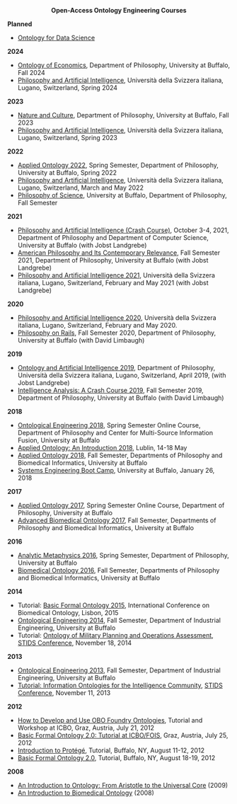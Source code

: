 <p style="font-size:35px"><center><b>Open-Access Ontology Engineering Courses</b></center></p>
<div>
  <div>
    <p><b>Planned</b></p>
    <ul>
      <li><a href="http://ncorwiki.buffalo.edu/index.php/Ontology_for_Data_Science">Ontology for Data Science</a></li>
    </ul>
    <p><b>2024</b></p>
    <ul>
      <li><a href="https://ncorwiki.buffalo.edu/index.php/Ontology_of_Economics">Ontology of Economics</a>, Department of Philosophy, University at Buffalo, Fall 2024</li>
      <li><a href="https://ncorwiki.buffalo.edu/index.php/Philosophy_and_Artificial_Intelligence_2024">Philosophy and Artificial Intelligence</a>, Università della Svizzera italiana, Lugano, Switzerland, Spring 2024</li>
    </ul>
    <p><b>2023</b></p>
    <ul>
      <li><a href="https://ncorwiki.buffalo.edu/index.php/Nature_and_Culture">Nature and Culture</a>, Department of Philosophy, University at Buffalo, Fall 2023</li>
      <li><a href="http://ncorwiki.buffalo.edu/index.php/Philosophy_and_Artificial_Intelligence_2023">Philosophy and Artificial Intelligence</a>, Università della Svizzera italiana, Lugano, Switzerland, Spring 2023</li>
    </ul>
    <p><b>2022</b></p>
    <ul>
      <li><a href="http://ncorwiki.buffalo.edu/index.php/Applied_Ontology,_Spring_2022">Applied Ontology 2022</a>, Spring Semester, Department of Philosophy, University at Buffalo, Spring 2022</li>
      <li><a href="http://ncorwiki.buffalo.edu/index.php/Philosophy_and_Artificial_Intelligence_2022">Philosophy and Artificial Intelligence</a>, Università della Svizzera italiana, Lugano, Switzerland, March and May 2022</li>
      <li><a href="http://ncorwiki.buffalo.edu/index.php/Philosophy_of_Science">Philosophy of Science</a>, University at Buffalo, Department of Philosophy, Fall Semester</li>
    </ul>
    <p><b>2021</b></p>
    <ul>
      <li><a href="http://ncorwiki.buffalo.edu/index.php/Philosophy_and_Artificial_Intelligence_(Crash_Course)">Philosophy and Artificial Intelligence (Crash Course)</a>, October 3-4, 2021, Department of Philosophy and Department of Computer Science, University at Buffalo  (with Jobst Landgrebe)</li>
      <li><a href="http://ncorwiki.buffalo.edu/index.php/American_Philosophy_and_Its_Contemporary_Relevance">American Philosophy and Its Contemporary Relevance</a>, Fall Semester 2021, Department of Philosophy, University at Buffalo (with Jobst Landgrebe)</li>
      <li><a href="http://ncorwiki.buffalo.edu/index.php/Philosophy_and_Artificial_Intelligence_2021">Philosophy and Artificial Intelligence 2021</a>, Università della Svizzera italiana, Lugano, Switzerland, February and May 2021 (with Jobst Landgrebe)</li>
    </ul>
    <p><b>2020</b></p>
    <ul>
      <li><a href="http://ncorwiki.buffalo.edu/index.php/Philosophy_and_Artificial_Intelligence_2020">Philosophy and Artificial Intelligence 2020</a>, Università della Svizzera italiana, Lugano, Switzerland, February and May 2020.</li>
      <li><a href="http://ncorwiki.buffalo.edu/index.php/Philosophy_on_Rails">Philosophy on Rails</a>, Fall Semester 2020, Department of Philosophy, University at Buffalo (with David Limbaugh)</li>
    </ul>
    <p><b>2019</b></p>
    <ul>
      <li><a href="/index.php/Ontology_and_Artificial_Intelligence_2019">Ontology and Artificial Intelligence 2019</a>, Department of Philosophy, Università della Svizzera italiana, Lugano, Switzerland, April 2019, (with Jobst Landgrebe)</li>
      <li><a href="/index.php/Intelligence_Analysis:_A_Crash_Course">Intelligence Analysis: A Crash Course 2019</a>, Fall Semester 2019, Department of Philosophy, University at Buffalo (with David Limbaugh)</li>
    </ul>
    <p><b>2018</b></p>
    <ul>
      <li><a href="http://ncorwiki.buffalo.edu/index.php/Ontological_Engineering_2018">Ontological Engineering 2018</a>, Spring Semester Online Course, Department of Philosophy and Center for Multi-Source Information Fusion, University at Buffalo</li>
      <li><a href="http://ncorwiki.buffalo.edu/index.php/Applied_Ontology:_An_Introduction">Applied Ontology: An Introduction 2018</a>, Lublin, 14-18 May</li>
      <li><a href="/index.php/Applied_Ontology_2018">Applied Ontology 2018</a>, Fall Semester, Departments of Philosophy and Biomedical Informatics, University at Buffalo</li>
      <li><a href="/index.php/Systems_Engineering_Boot_Camp">Systems Engineering Boot Camp</a>, University at Buffalo, January 26, 2018</li>
    </ul>
    <p><b>2017</b></p>
    <ul>
      <li><a href="http://ncorwiki.buffalo.edu/index.php/Applied_Ontology_Spring_2017">Applied Ontology 2017</a>, Spring Semester Online Course, Department of Philosophy, University at Buffalo</li>
      <li><a href="http://ncorwiki.buffalo.edu/index.php/Advanced_Biomedical_Ontology">Advanced Biomedical Ontology 2017</a>, Fall Semester, Departments of Philosophy and Biomedical Informatics, University at Buffalo</li>
    </ul>
    <p><b>2016</b></p>
    <ul>
      <li><a href="http://ncorwiki.buffalo.edu/index.php/Analytic_Metaphysics_(2016)">Analytic Metaphysics 2016</a>, Spring Semester, Department of Philosophy, University at Buffalo</li>
      <li><a href="http://ncorwiki.buffalo.edu/index.php/Biomedical_Ontology_2016">Biomedical Ontology 2016</a>, Fall Semester, Departments of Philosophy and Biomedical Informatics, University at Buffalo</li>
    </ul>
    <p><b>2014</b></p>
    <ul>
      <li>Tutorial: <a href="/index.php/Basic_Formal_Ontology_2015">Basic Formal Ontology 2015</a>, International Conference on Biomedical Ontology, Lisbon, 2015</li>
      <li><a href="http://ncorwiki.buffalo.edu/index.php/Ontological_Engineering_2014">Ontological Engineering 2014</a>, Fall Semester, Department of Industrial Engineering, University at Buffalo</li>
      <li>Tutorial: <a href="/index.php/Ontology_of_Military_Planning_and_Operations_Assessment">Ontology of Military Planning and Operations Assessment</a>, <a href="http://stids.c4i.gmu.edu">STIDS Conference</a>, November 18, 2014</li>
    </ul>
    <p><b>2013</b></p>
    <ul>
      <li><a href="http://ncorwiki.buffalo.edu/index.php/Ontological_Engineering_2013">Ontological Engineering 2013</a>, Fall Semester, Department of Industrial Engineering, University at Buffalo</li>
      <li><a href="http://ncorwiki.buffalo.edu/index.php/STIDS_2013">Tutorial: Information Ontologies for the Intelligence Community</a>, <a href="http://stids.c4i.gmu.edu">STIDS Conference</a>, November 11, 2013</li>
    </ul>
    <p><b>2012</b></p>
    <ul>
      <li><a href="/index.php/How_to_Develop_and_Use_OBO_Foundry_Ontologies">How to Develop and Use OBO Foundry Ontologies</a>, Tutorial and Workshop at ICBO, Graz, Austria, July 21, 2012</li>
      <li><a href="/index.php/Basic_Formal_Ontology_2.0:_Tutorial_at_ICBO/FOIS">Basic Formal Ontology 2.0: Tutorial at ICBO/FOIS</a>, Graz, Austria, July 25, 2012</li>
      <li><a href="/index.php/Introduction_to_Protégé">Introduction to Protégé</a>, Tutorial, Buffalo, NY, August 11-12, 2012</li>
      <li><a href="/index.php/Basic_Formal_Ontology_2.0">Basic Formal Ontology 2.0</a>, Tutorial, Buffalo, NY, August 18-19, 2012</li>
    </ul>
    <p><b>2008</b></p>
    <ul>
      <li><a href="http://ontology.buffalo.edu/smith/IntroOntology_Course.html">An Introduction to Ontology: From Aristotle to the Universal Core</a> (2009)</li>
      <li><a href="http://ontology.buffalo.edu/smith/BioOntology_Course.html">An Introduction to Biomedical Ontology</a> (2008)</li>
    </ul>
  </div>
</div>